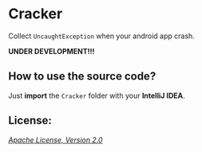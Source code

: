 Cracker
=======

Collect `UncaughtException` when your android app crash.

__UNDER DEVELOPMENT!!!__

## How to use the source code?

Just __import__ the `Cracker` folder with your __IntelliJ IDEA__.

## License:

_[Apache License, Version 2.0](https://github.com/mthli/Cracker/blob/master/LICENSE "Apache License, Version 2.0")_
